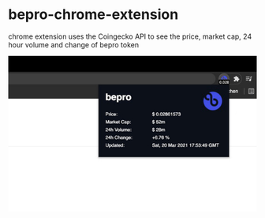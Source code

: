 # bepro-chrome-extension
chrome extension uses the Coingecko API  to see the price, market cap, 24 hour volume and change of bepro token

![](https://github.com/felixfreyer/bepro-chrome-extension/raw/main/screenshot.jpg)
